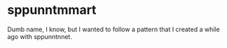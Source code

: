 # sppunntmmart



Dumb name, I know, but I wanted to follow a pattern that I created a while ago with sppunntnnet. 
